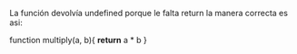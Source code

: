 La función devolvía undefined porque le falta return la manera correcta es asi:

function multiply(a, b){
**return** a * b
}